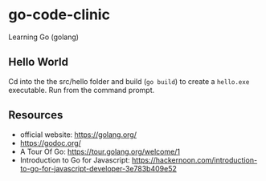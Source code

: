 # go-code-clinic
Learning Go (golang)

## Hello World

Cd into the the src/hello folder and build (`go build`) to create a `hello.exe` executable. Run from the command prompt.

## Resources

- official website: https://golang.org/
- https://godoc.org/
- A Tour Of Go: https://tour.golang.org/welcome/1
- Introduction to Go for Javascript: https://hackernoon.com/introduction-to-go-for-javascript-developer-3e783b409e52
